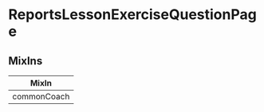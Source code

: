 # ReportsLessonExerciseQuestionPage

## MixIns

<!-- @vuese:ReportsLessonExerciseQuestionPage:mixIns:start -->
|MixIn|
|---|
|commonCoach|

<!-- @vuese:ReportsLessonExerciseQuestionPage:mixIns:end -->

